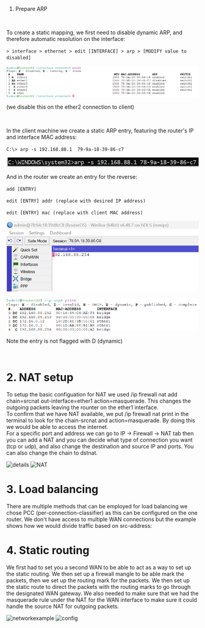1. Prepare ARP

<br>

To create a static mapping, we first need to disable dynamic ARP, and therefore automatic resolution on the interface:

`> interface > ethernet > edit [INTERFACE] > arp > [MODIFY value to disabled]`

![interface](interface.png)

(we disable this on the ether2 connection to client)

<br>

In the client machine we create a static ARP entry, featuring the router's IP and interface MAC address:

`C:\> arp -s 192.168.88.1  79-9a-18-39-86-c7`

![client](cmdcommand.PNG)

And in the router we create an entry for the reverse:

`add [ENTRY]`

`edit [ENTRY] addr (replace with desired IP address)`

`edit [ENTRY] mac (replace with client MAC address)`

![addr](addr.png)

![arp print](arp.png)

Note the entry is not flagged with D (dynamic)

<br>

# 2. NAT setup

To setup the basic configuation for NAT we used 
	/ip firewall nat add chain=srcnat out-interface=ether1 action=masquerade.
	This changes the outgoing packets leaving the rounter on the ether1 interface.	
	To confirm that we have NAT available, we put /ip firewall nat print in the terminal to look for 
	the chain-srcnat and action=masquerade.
	By doing this we would be able to access the internet.	
	For a specific port and address we can go to IP -> Firewall -> NAT tab then you can add a NAT
	and you can decide what type of connection you want (tcp or udp), and also change the destination and 
	source IP and ports. 
	You can also change the chain to dstnat.

<img width="311" alt="details" src="https://github.com/tuhota/internship/assets/109631279/8a0ae422-8be6-4b65-9e8d-8a9e4a7eead6">


<img width="670" alt="NAT" src="https://github.com/tuhota/internship/assets/109631279/50e122f9-5e70-4474-8fee-f6b1ecd40a4d">




# 3. Load balancing

There are multiple methods that can be employed for load balancing we chose PCC (per-connection-classifier) as this can be configured on the one router. We don't have access to multiple WAN connections but the example shows how we would divide traffic based on src-address:


# 4. Static routing

We first had to set you a second WAN to be able to act as a way to set up the static routing. We then set up a firewall mangle to be able mark the packets, then we set up the routing mark for the packets.
We then set up the static route to direct the packets with the routing marks to go through the designated WAN gateway. We also needed to make sure that we had the masquerade rule under the NAT for the WAN interface to make sure it could handle the source NAT for outgoing packets.

<img width="514" alt="networkexample" src="https://github.com/tuhota/internship/assets/109631279/0aefa9c4-719f-470a-9fef-d798d1bb55c7">

<img width="385" alt="config" src="https://github.com/tuhota/internship/assets/109631279/e1787dcc-2b19-43a8-a9b6-cfd9705580a1">



